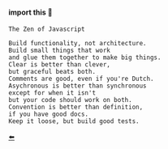 #### import this :scroll:

    The Zen of Javascript

    Build functionality, not architecture.
    Build small things that work
    and glue them together to make big things.
    Clear is better than clever,
    but graceful beats both.
    Comments are good, even if you're Dutch.
    Asychronous is better than synchronous
    except for when it isn't
    but your code should work on both.
    Convention is better than definition,
    if you have good docs.
    Keep it loose, but build good tests.

[:arrow_left:](https://github.com/duartecgustavo/JavascriptInMyMind)
